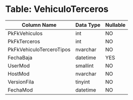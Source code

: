 # Table: VehiculoTerceros

| Column Name | Data Type | Nullable |
|-------------|-----------|----------|
| PkFkVehiculos | int | NO |
| PkFkTerceros | int | NO |
| PkFkVehiculoTerceroTipos | nvarchar | NO |
| FechaBaja | datetime | YES |
| UserMod | smallint | NO |
| HostMod | nvarchar | NO |
| VersionFila | tinyint | NO |
| FechaMod | datetime | NO |
